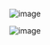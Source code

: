 ![image](https://user-images.githubusercontent.com/60480896/157018563-3dc7ad8c-f7ff-4a34-acd4-a85b1eac263e.png)

![image](https://user-images.githubusercontent.com/60480896/157019044-25aeeea5-2325-48af-a126-98fc9dadfbe8.png)
